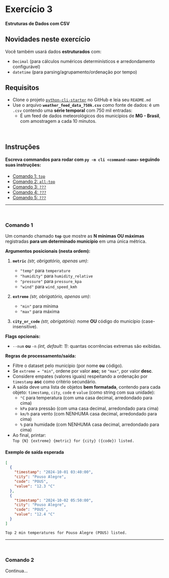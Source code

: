 # Exercício 3
#### Estruturas de Dados com CSV

## Novidades neste exercício
Você também usará dados **estruturados** com:
- `Decimal` (para cálculos numéricos determinísticos e arredondamento configurável)
- `datetime` (para parsing/agrupamento/ordenação por tempo)

## Requisitos

- Clone o projeto [`python-cli-starter`](https://github.com/thothinnovations/python-cli-starter) no GitHub e leia seu `README.md`
- Use o arquivo **`weather_feed_data_750k.csv`** como fonte de dados: é um `.csv` contendo uma **série temporal** com 750 mil entradas: 
  - É um feed de dados meteorológicos dos municípios de **MG - Brasil**, com amostragem a cada 10 minutos.

<br/>

## Instruções

#### Escreva commandos para rodar com **`py -m cli <command-name>`** seguindo suas instruções:
- [Comando 1: `top`](#comando-1)
- [Comando 2: `all-top`](#comando-2)
- [Comando 3: `???`](#comando-3)
- [Comando 4: `???`](#comando-4)
- [Comando 5: `???`](#comando-5)

---

<br/>

### Comando 1

Um comando chamado **`top`** que mostre as **N mínimas OU máximas** registradas **para um determinado município** em uma única métrica.

**Argumentos posicionais (nesta ordem):**
1. **`metric`** *(str, obrigatório, apenas um)*:
   - `"temp"` para `temperature` 
   - `"humidity"` para `humidity_relative` 
   - `"pressure"` para `pressure_kpa` 
   - `"wind"` para `wind_speed_kmh`
   
2. **`extreme`** *(str, obrigatório, apenas um)*: 
   - `"min"` para mínima
   - `"max"` para máxima
   
3. **`city_or_code`** *(str, obrigatório)*: nome **OU** código do município (case-insensitive).

**Flags opcionais:**
- `--num` **ou** `-n` *(int, default: 1)*: quantas ocorrências extremas são exibidas.

**Regras de processamento/saída:**
- Filtre o dataset pelo município (por nome **ou** código).
- Se `extreme = "min"`, ordene por valor **asc**; se `"max"`, por valor **desc**.
- Considere empates (valores iguais) respeitando a ordenação por `timestamp` **asc** como critério secundário.
- A saída deve uma lista de objetos **bem formatada**, contendo para cada objeto: `timestamp`, `city`, `code` e `value` (como string com sua unidade):
    - `°C` para temperatura (com uma casa decimal, arredondado para cima)
    - `kPa` para pressão (com uma casa decimal, arredondado para cima)
    - `km/h` para vento (com NENHUMA casa decimal, arredondado para cima)
    - `%` para humidade (com NENHUMA casa decimal, arredondado para cima)
- Ao final, printar:  
  `Top {N} {extreme} {metric} for {city} ({code}) listed.`

#### Exemplo de saída esperada

```json
[
  {
    "timestamp": "2024-10-01 03:40:00",
    "city": "Pouso Alegre",
    "code": "POUS",
    "value": "12.3 °C"
  },
  {
    "timestamp": "2024-10-02 05:50:00",
    "city": "Pouso Alegre",
    "code": "POUS",
    "value": "12.4 °C"
  }
]
````

```
Top 2 min temperatures for Pouso Alegre (POUS) listed.
```

---

<br/>

### Comando 2

Continua...